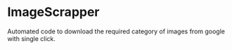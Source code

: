 # ImageScrapper
Automated code to download the required category of images from google with single click.

